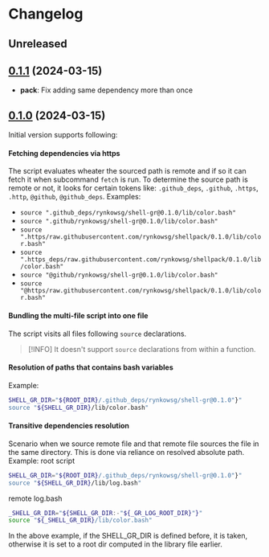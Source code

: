 # Changelog

## Unreleased

## [0.1.1](https://github.com/rynkowsg/shellpack/compare/v0.1.0...v0.1.1) (2024-03-15)

- **pack**: Fix adding same dependency more than once

## [0.1.0](https://github.com/rynkowsg/shellpack/commits/v0.1.0) (2024-03-15)

Initial version supports following:

#### Fetching dependencies via https

The script evaluates wheater the sourced path is remote and
if so it can fetch it when subcommand `fetch` is run.
To determine the source path is remote or not, it looks for certain tokens like:
`.github_deps`, `.github`, `.https`, `.http`, `@github`, `@github_deps`.
Examples:
- `source ".github_deps/rynkowsg/shell-gr@0.1.0/lib/color.bash"`
- `source ".github/rynkowsg/shell-gr@0.1.0/lib/color.bash"`
- `source ".https/raw.githubusercontent.com/rynkowsg/shellpack/0.1.0/lib/color.bash"`
- `source ".https_deps/raw.githubusercontent.com/rynkowsg/shellpack/0.1.0/lib/color.bash"`
- `source "@github/rynkowsg/shell-gr@0.1.0/lib/color.bash"`
- `source "@https/raw.githubusercontent.com/rynkowsg/shellpack/0.1.0/lib/color.bash"`

#### Bundling the multi-file script into one file

The script visits all files following `source` declarations.

> [!INFO]
> It doesn't support `source` declarations from within a function.

#### Resolution of paths that contains bash variables

Example:
```bash
SHELL_GR_DIR="${ROOT_DIR}/.github_deps/rynkowsg/shell-gr@0.1.0"}"
source "${SHELL_GR_DIR}/lib/color.bash"
```

#### Transitive dependencies resolution

Scenario when we source remote file and that remote file sources the file in the same directory.
This is done via reliance on resolved absolute path.
Example:
root script
```bash
SHELL_GR_DIR="${ROOT_DIR}/.github_deps/rynkowsg/shell-gr@0.1.0"}"
source "${SHELL_GR_DIR}/lib/log.bash"
```
remote log.bash
```bash
_SHELL_GR_DIR="${SHELL_GR_DIR:-"${_GR_LOG_ROOT_DIR}"}"
source "${_SHELL_GR_DIR}/lib/color.bash"
```
In the above example, if the SHELL_GR_DIR is defined before, it is taken,
otherwise it is set to a root dir computed in the library file earlier.

